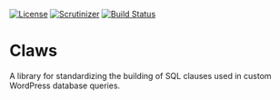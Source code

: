 [![License](https://img.shields.io/badge/license-GPL_v2%2B-blue.svg?style=flat-square)](http://opensource.org/licenses/GPL-2.0)
[![Scrutinizer](https://img.shields.io/scrutinizer/g/AffiliateWP/claws.svg?style=flat-square)](https://scrutinizer-ci.com/g/AffiliateWP/claws)
[![Build Status](https://img.shields.io/travis/AffiliateWP/claws/master.svg?style=flat-square)](https://travis-ci.org/AffiliateWP/claws)

# Claws
A library for standardizing the building of SQL clauses used in custom WordPress database queries.
